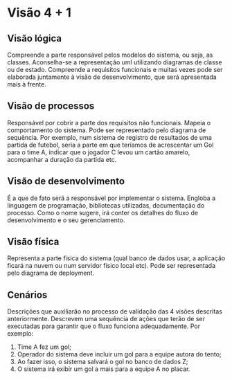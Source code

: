 # Visão 4 + 1

## Visão lógica
Compreende a parte responsável pelos modelos do sistema, ou seja, as classes. Aconselha-se a representação uml utilizando diagramas de classe ou de estado. Compreende a requisitos funcionais e muitas vezes pode ser elaborada juntamente à visão de desenvolvimento, que será apresentada mais à frente.

## Visão de processos
Responsável por cobrir a parte dos requisitos não funcionais. Mapeia o comportamento do sistema. Pode ser representado pelo diagrama de sequência. Por exemplo, num sistema de registro de resultados de uma partida de futebol, seria a parte em que teríamos de acrescentar um Gol para o time A, indicar que o jogador C levou um cartão amarelo, acompanhar a duração da partida etc.

## Visão de desenvolvimento
É a que de fato será a responsável por implementar o sistema. Engloba a linguagem de programação, bibliotecas utilizadas, documentação do processo. Como o nome sugere, irá conter os detalhes do fluxo de desenvolvimento e o seu gerenciamento.

## Visão física
Representa a parte física do sistema (qual banco de dados usar, a aplicação ficará na nuvem ou num servidor físico local etc). Pode ser representada pelo diagrama de deployment.

## Cenários
Descrições que auxiliarão no processo de validação das 4 visões descritas anteriormente. Descrevem uma sequência de ações que terão de ser executadas para garantir que o fluxo funciona adequadamente. Por exemplo:
1. Time A fez um gol;
2. Operador do sistema deve incluir um gol para a equipe autora do tento;
3. Ao fazer isso, o sistema salvará o gol no banco de dados Z;
4. O sistema irá exibir um gol a mais para a equipe A no placar.